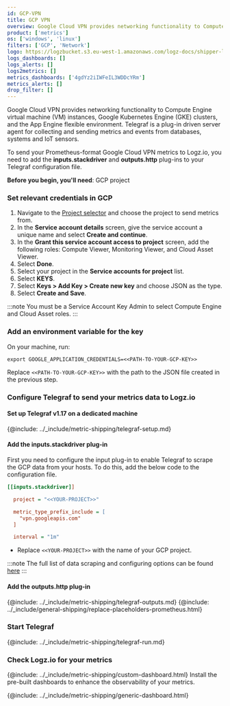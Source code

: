 ```yaml
---
id: GCP-VPN
title: GCP VPN
overview: Google Cloud VPN provides networking functionality to Compute Engine virtual machine (VM) instances, Google Kubernetes Engine (GKE) clusters, and the App Engine flexible environment. Telegraf is a plug-in driven server agent for collecting and sending metrics and events from databases, systems and IoT sensors.
product: ['metrics']
os: ['windows', 'linux']
filters: ['GCP', 'Network']
logo: https://logzbucket.s3.eu-west-1.amazonaws.com/logz-docs/shipper-logos/aws-vpn.png
logs_dashboards: []
logs_alerts: []
logs2metrics: []
metrics_dashboards: ['4gdYz2iIWFeIL3WDDcYRm']
metrics_alerts: []
drop_filter: []
---
```



Google Cloud VPN provides networking functionality to Compute Engine virtual machine (VM) instances, Google Kubernetes Engine (GKE) clusters, and the App Engine flexible environment. Telegraf is a plug-in driven server agent for collecting and sending metrics and events from databases, systems and IoT sensors.

To send your Prometheus-format Google Cloud VPN metrics to Logz.io, you need to add the **inputs.stackdriver** and **outputs.http** plug-ins to your Telegraf configuration file.


<!-- logzio-inject:install:grafana:dashboards ids=["4gdYz2iIWFeIL3WDDcYRm"] -->


**Before you begin, you'll need**:
 GCP project

 

### Set relevant credentials in GCP

1. Navigate to the [Project selector](https://console.cloud.google.com/projectselector/iam-admin/serviceaccounts/create) and choose the project to send metrics from.
2. In the **Service account details** screen, give the service account a unique name and select **Create and continue**.
3. In the **Grant this service account access to project** screen, add the following roles: Compute Viewer, Monitoring Viewer, and Cloud Asset Viewer.
4. Select **Done**.
5. Select your project in the **Service accounts for project** list.
6. Select **KEYS**.
7. Select **Keys > Add Key > Create new key** and choose JSON as the type.
8. Select **Create and Save**.

:::note
You must be a Service Account Key Admin to select Compute Engine and Cloud Asset roles.
:::
 

### Add an environment variable for the key


On your machine, run:

```shell
export GOOGLE_APPLICATION_CREDENTIALS=<<PATH-TO-YOUR-GCP-KEY>>
```

Replace `<<PATH-TO-YOUR-GCP-KEY>>` with the path to the JSON file created in the previous step.

### Configure Telegraf to send your metrics data to Logz.io

#### Set up Telegraf v1.17 on a dedicated machine

{@include: ../_include/metric-shipping/telegraf-setup.md}

#### Add the inputs.stackdriver plug-in

First you need to configure the input plug-in to enable Telegraf to scrape the GCP data from your hosts. To do this, add the below code to the configuration file. 

``` ini
[[inputs.stackdriver]]

  project = "<<YOUR-PROJECT>>"

  metric_type_prefix_include = [
    "vpn.googleapis.com"
  ]

  interval = "1m"
```

* Replace `<<YOUR-PROJECT>>` with the name of your GCP project.

:::note
The full list of data scraping and configuring options can be found [here](https://github.com/influxdata/telegraf/blob/release-1.18/plugins/inputs/stackdriver/README.md)
:::
 

#### Add the outputs.http plug-in
  
{@include: ../_include/metric-shipping/telegraf-outputs.md}
{@include: ../_include/general-shipping/replace-placeholders-prometheus.html}

### Start Telegraf

{@include: ../_include/metric-shipping/telegraf-run.md}  
  
### Check Logz.io for your metrics

{@include: ../_include/metric-shipping/custom-dashboard.html} Install the pre-built dashboards to enhance the observability of your metrics.

<!-- logzio-inject:install:grafana:dashboards ids=["4gdYz2iIWFeIL3WDDcYRm"] -->

{@include: ../_include/metric-shipping/generic-dashboard.html}

 
